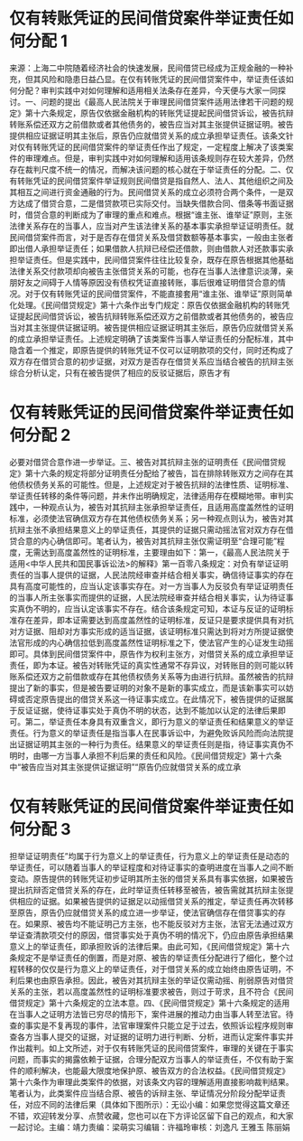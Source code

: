 # 仅有转账凭证的民间借贷案件举证责任如何分配 1

来源：上海二中院随着经济社会的快速发展，民间借贷已经成为正规金融的一种补充，但其风险和隐患日益凸显。在仅有转账凭证的民间借贷案件中，举证责任该如何分配？审判实践中对如何理解和适用相关法条存在差异，今天便与大家一同探讨。一、问题的提出《最高人民法院关于审理民间借贷案件适用法律若干问题的规定》第十六条规定，原告仅依据金融机构的转账凭证提起民间借贷诉讼，被告抗辩转账系偿还双方之前借款或者其他债务的，被告应当对其主张提供证据证明。被告提供相应证据证明其主张后，原告仍应就借贷关系的成立承担举证责任。该条文针对仅有转账凭证的民间借贷案件的举证责任作出了规定，一定程度上解决了该类案件的审理难点。但是，审判实践中对如何理解和适用该条规则存在较大差异，仍然存在裁判尺度不统一的情况，而解决该问题的核心就在于举证责任的分配。二、仅有转账凭证的民间借贷案件举证规则民间借贷是指自然人、法人、其他组织之间及其相互之间进行资金通融的行为。民间借贷关系的成立必须符合两个条件，一是双方达成了借贷合意，二是借贷款项已实际交付。当缺失借款合同、借条等书面证据时，借贷合意的判断成为了审理的重点和难点。根据“谁主张、谁举证”原则，主张法律关系存在的当事人，应当对产生该法律关系的基本事实承担举证证明责任。就民间借贷案件而言，对于是否存在借贷关系及借贷数额等基本事实，一般由主张者即出借人承担举证责任；如果借款人抗辩已经偿还借款，则由借款人对还款事实承担举证责任。但是实践中，民间借贷案件往往比较复杂，既存在原告根据其他基础法律关系交付款项却向被告主张借贷关系的可能，也存在当事人法律意识淡薄，亲朋好友之间碍于人情等原因没有债权凭证直接转账，事后很难证明借贷合意的情况。对于仅有转账凭证的民间借贷案件，不能直接套用“谁主张、谁举证”原则简单化处理。《民间借贷规定》第十六条作出专门规定：原告仅依据金融机构的转账凭证提起民间借贷诉讼，被告抗辩转账系偿还双方之前借款或者其他债务的，被告应当对其主张提供证据证明。被告提供相应证据证明其主张后，原告仍应就借贷关系的成立承担举证责任。上述规定明确了该类案件当事人举证责任的分配标准，其中隐含着一个推定，即原告提供的转账凭证不仅可以证明款项的交付，同时还构成了双方存在借贷合意的初步证据，对双方是否存在借贷关系应当结合被告的抗辩主张综合分析认定，只有在被告提供了相应的反驳证据后，原告才有

# 仅有转账凭证的民间借贷案件举证责任如何分配 2

必要对借贷合意作进一步举证。三、被告对其抗辩主张的证明责任《民间借贷规定》第十六条的规定将部分证明责任分配给了被告，旨在排除转账双方之间存在其他债权债务关系的可能性。但是，上述规定对于被告抗辩的法律性质、证明标准、举证责任转移的条件等问题，并未作出明确规定，法律适用存在模糊地带。审判实践中，一种观点认为，被告对其抗辩主张承担举证责任，且适用高度盖然性的证明标准，必须使法官确信双方存在其他债权债务关系；另一种观点则认为，被告对其抗辩主张不承担结果意义上的举证责任，其提供的证据只需动摇法官对双方存在借贷合意的内心确信即可。笔者认为，被告对其抗辩主张仅需证明至“合理可能”程度，无需达到高度盖然性的证明标准，主要理由如下：第一，《最高人民法院关于适用<中华人民共和国民事诉讼法>的解释》第一百零八条规定：对负有举证证明责任的当事人提供的证据，人民法院经审查并结合相关事实，确信待证事实的存在具有高度可能性的，应当认定该事实存在。对一方当事人为反驳负有举证证明责任的当事人所主张事实而提供的证据，人民法院经审查并结合相关事实，认为待证事实真伪不明的，应当认定该事实不存在。结合该条规定可知，本证与反证的证明标准存在差异，即本证需要达到高度盖然性的证明标准，反证只是要求提供具有对抗对方证据、阻却对方事实形成的适当证据，该证明标准只需达到将对方所提证据使法官形成的内心确信拉低到高度盖然性证明标准之下，使法官产生的心证发生动摇即可。具体到民间借贷案件中，原告作为权利主张方，对借贷关系的成立承担举证责任，即为本证。被告对转账凭证的真实性通常不存异议，对转账目的则可能以转账系偿还双方之前借款或存在其他债权债务关系等为由进行抗辩。虽然被告的抗辩提出了新的事实，但是被告要证明的对象不是新的事实成立，而是该新事实可以妨碍或否定原告提出的借贷关系这一待证事实成立。在此情况下，被告提供的证据属于反证证据，使待证事实处于真伪不明的状态，达到不能加以认定的法律后果即可。第二，举证责任本身具有双重含义，即行为意义的举证责任和结果意义的举证责任。行为意义的举证责任是指当事人在民事诉讼中，为避免败诉风险而向法院提出证据证明其主张的一种行为责任。结果意义的举证责任则是指，待证事实真伪不明时，由哪一方当事人承担不利后果的责任和风险。《民间借贷规定》第十六条中“被告应当对其主张提供证据证明”“原告仍应就借贷关系的成立承

# 仅有转账凭证的民间借贷案件举证责任如何分配 3

担举证证明责任”均属于行为意义上的举证责任，行为意义上的举证责任是动态的举证责任，可以随着当事人的举证程度和对待证事实的查明进度在当事人之间不断变动。原告提供的转账凭证初步证明其所主张的借贷关系具有事实依据，如果被告提出抗辩否定借贷关系的存在，此时举证责任转移至被告，被告需就其抗辩主张提供相应的证据。如果被告提供的证据足以动摇借贷关系的推定，举证责任再次转移至原告，原告仍应就借贷关系的成立进一步举证，使法官确信存在借贷事实的存在。如果原、被告均不能证明己方主张，也不能反驳对方主张，法官无法通过双方举证查清款项交付的原因，借贷事实处于真伪不明的情况下，仍应由原告承担结果意义上的举证责任，即承担败诉的法律后果。由此可知，《民间借贷规定》第十六条规定不是举证责任的倒置，而是对原、被告的举证责任分配进行了细化，整个过程转移的仅仅是行为意义上的举证责任，对于借贷关系的成立始终由原告证明，不利后果也由原告承担。因此，被告对其抗辩主张的举证仅需动摇、削弱原告对借贷关系的主张，若以高度盖然性的证明标准要求被告，则过于苛求，且不符合《民间借贷规定》第十六条规定的立法本意。四、《民间借贷规定》第十六条规定的适用在当事人之证明方法皆已穷尽的情形下，案件进展的推动力由当事人转至法官。待查的事实是不复再现的事件，法官审理案件只能立足于过去，依照诉讼程序规则审查各方当事人提交的证据，对证据的证明力进行判断、分析，进而认定案件事实并作出裁判。如上文所述，对于仅有转账凭证的民间借贷案件，审理的关键在于事实问题，而事实的揭露依赖于证据，合理分配双方当事人的举证责任，不仅有助于案件的顺利解决，也能最大限度地保护原、被告双方的合法权益。《民间借贷规定》第十六条作为审理此类案件的依据，对该条文内容的理解适用直接影响裁判结果。笔者认为，此类案件应当结合原、被告的诉辩主张、举证情况分阶段分配举证责任，对应不同的法律后果（具体如下图所示）：无讼小编：如果您觉得这篇文章还不错，欢迎转发分享、点赞收藏，您也可以在下方评论区留下自己的观点，和大家一起讨论。主编：靖力责编：梁萌实习编辑：许福玲审核：刘逸凡 王雅玉 陈丽娟

